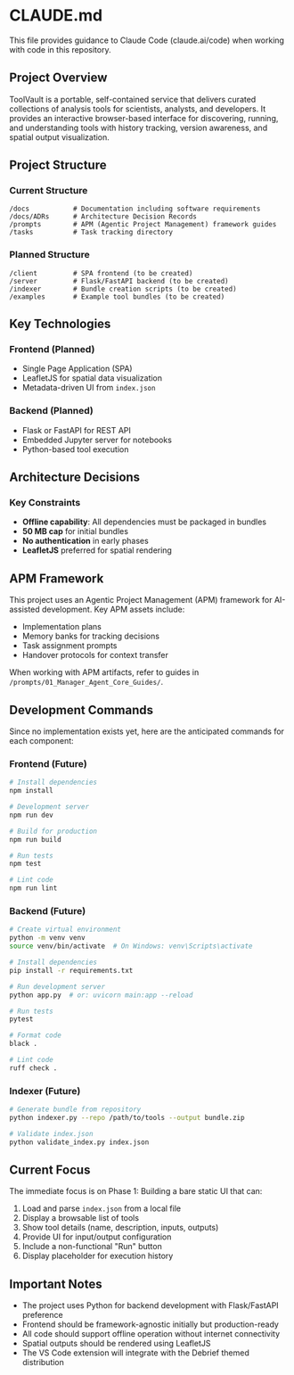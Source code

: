# CLAUDE.md

This file provides guidance to Claude Code (claude.ai/code) when working with code in this repository.

## Project Overview

ToolVault is a portable, self-contained service that delivers curated collections of analysis tools for scientists, analysts, and developers. It provides an interactive browser-based interface for discovering, running, and understanding tools with history tracking, version awareness, and spatial output visualization.

## Project Structure

### Current Structure
```
/docs           # Documentation including software requirements
/docs/ADRs      # Architecture Decision Records
/prompts        # APM (Agentic Project Management) framework guides
/tasks          # Task tracking directory
```

### Planned Structure
```
/client         # SPA frontend (to be created)
/server         # Flask/FastAPI backend (to be created)
/indexer        # Bundle creation scripts (to be created)
/examples       # Example tool bundles (to be created)
```

## Key Technologies

### Frontend (Planned)
- Single Page Application (SPA)
- LeafletJS for spatial data visualization
- Metadata-driven UI from `index.json`

### Backend (Planned)
- Flask or FastAPI for REST API
- Embedded Jupyter server for notebooks
- Python-based tool execution

## Architecture Decisions

### Key Constraints
- **Offline capability**: All dependencies must be packaged in bundles
- **50 MB cap** for initial bundles
- **No authentication** in early phases
- **LeafletJS** preferred for spatial rendering

## APM Framework

This project uses an Agentic Project Management (APM) framework for AI-assisted development. Key APM assets include:
- Implementation plans
- Memory banks for tracking decisions
- Task assignment prompts
- Handover protocols for context transfer

When working with APM artifacts, refer to guides in `/prompts/01_Manager_Agent_Core_Guides/`.

## Development Commands

Since no implementation exists yet, here are the anticipated commands for each component:

### Frontend (Future)
```bash
# Install dependencies
npm install

# Development server
npm run dev

# Build for production
npm run build

# Run tests
npm test

# Lint code
npm run lint
```

### Backend (Future)
```bash
# Create virtual environment
python -m venv venv
source venv/bin/activate  # On Windows: venv\Scripts\activate

# Install dependencies
pip install -r requirements.txt

# Run development server
python app.py  # or: uvicorn main:app --reload

# Run tests
pytest

# Format code
black .

# Lint code
ruff check .
```

### Indexer (Future)
```bash
# Generate bundle from repository
python indexer.py --repo /path/to/tools --output bundle.zip

# Validate index.json
python validate_index.py index.json
```

## Current Focus

The immediate focus is on Phase 1: Building a bare static UI that can:
1. Load and parse `index.json` from a local file
2. Display a browsable list of tools
3. Show tool details (name, description, inputs, outputs)
4. Provide UI for input/output configuration
5. Include a non-functional "Run" button
6. Display placeholder for execution history

## Important Notes

- The project uses Python for backend development with Flask/FastAPI preference
- Frontend should be framework-agnostic initially but production-ready
- All code should support offline operation without internet connectivity
- Spatial outputs should be rendered using LeafletJS
- The VS Code extension will integrate with the Debrief themed distribution
